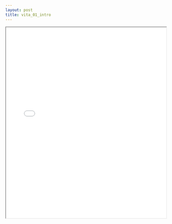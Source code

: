 ```yaml
---
layout: post
title: vita_01_intro
---
```


<div class="pdf-container">
<iframe src="/ea/assets/pdfs/vita/vita_01_intro.pdf" height="600" width="100%" allowFullScreen="true"></iframe>
</div>

